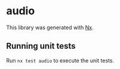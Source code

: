 # audio

This library was generated with [Nx](https://nx.dev).

## Running unit tests

Run `nx test audio` to execute the unit tests.
